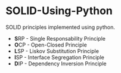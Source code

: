# SOLID-Using-Python
SOLID principles implemented using python.

- **S**RP - Single Responsability Principle
- **O**CP - Open-Closed Principle
- **L**SP - Liskov Substitution Principle
- **I**SP - Interface Segregation Principle
- **D**IP - Dependency Inversion Principle
